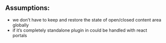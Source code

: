 ## Assumptions:
- we don’t have to keep and restore the state of open/closed content area globally
- if it’s completely standalone plugin in could be handled with react portals
